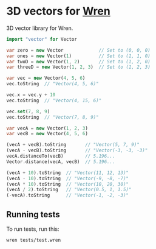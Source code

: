 3D vectors for [Wren](https://munificent.github.io/wren/)
=========================================================

3D vector library for Wren.

```dart
import "vector" for Vector

var zero = new Vector             // Set to (0, 0, 0)
var ones = new Vector(1)          // Set to (1, 1, 0)
var twoD = new Vector(1, 2)       // Set to (1, 2, 0)
var threeD = new Vector(1, 2, 3)  // Set to (1, 2, 3)

var vec = new Vector(4, 5, 6)
vec.toString  // "Vector(4, 5, 6)"

vec.x = vec.y + 10
vec.toString  // "Vector(4, 15, 6)"

vec.set(7, 8, 9)
vec.toString  // "Vector(7, 8, 9)"

var vecA = new Vector(1, 2, 3)
var vecB = new Vector(4, 5, 6)

(vecA + vecB).toString       // "Vector(5, 7, 9)"
(vecA - vecB).toString       // "Vector(-3, -3, -3)"
vecA.distanceTo(vecB)        // 5.196...
Vector.distance(vecA, vecB)  // 5.196...

(vecA + 10).toString  // "Vector(11, 12, 13)"
(vecA - 10).toString  // "Vector(-9, -8, -7)"
(vecA * 10).toString  // "Vector(10, 20, 30)"
(vecA / 2).toString   // "Vector(0.5, 1, 1.5)"
(-vecA).toString      // "Vector(-1, -2, -3)"
```

Running tests
-------------

To run tests, run this:

```sh
wren tests/test.wren
```
